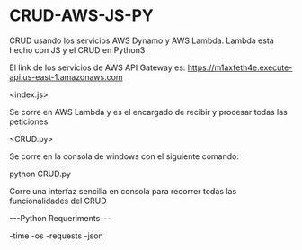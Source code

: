 # CRUD-AWS-JS-PY
CRUD usando los servicios AWS Dynamo y AWS Lambda. Lambda esta hecho con JS y el CRUD en Python3


El link de los servicios de AWS API Gateway es:
https://m1axfeth4e.execute-api.us-east-1.amazonaws.com

<index.js>

Se corre en AWS Lambda y es el encargado de recibir y procesar todas las peticiones

<CRUD.py>

Se corre en la consola de windows con el siguiente comando:

python CRUD.py

Corre una interfaz sencilla en consola para recorrer todas las funcionalidades del CRUD

---Python Requeriments---

-time
-os
-requests
-json




